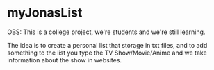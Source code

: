 # myJonasList
OBS: This is a college project, we're students and we're still learning.

The idea is to create a personal list that storage in txt files, and to add something to the list you type the TV Show/Movie/Anime and we take information about the show in websites.
